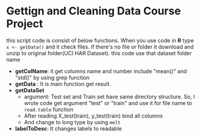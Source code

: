 # Gettign and Cleaning Data Course Project

this script code is consist of below functions. When you use code in **R** type `x <- getData()` and it check files. if there's no file or folder it download and unzip to original folder(UCI HAR Dataset). this code use that dataset folder name

* **getColName**: it get columns name and number include "mean()" and "std()" by using grep function
* **getData** : It is main function get result.
* **getDataSet** 
	- argument: Test set and Train set have same directory structure. So, I wrote code get argument "test" or "train" and use it for file name to `read.table` function
	- After reading X_test(train), y_test(train) bind all columns
	- And change to long type by using `melt`
* **labelToDesc**: It changes labels to readable
